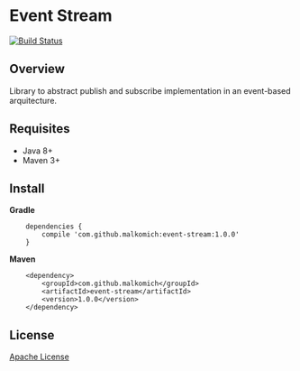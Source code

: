 # Event Stream

[![Build Status](https://travis-ci.org/malkomich/event-stream.svg?branch=master)](https://travis-ci.org/malkomich/event-stream)

## Overview

Library to abstract publish and subscribe implementation in an event-based arquitecture.

## Requisites
* Java 8+
* Maven 3+

## Install

**Gradle**

```
	dependencies {
	    compile 'com.github.malkomich:event-stream:1.0.0'
	}
```

**Maven**

```
	<dependency>
	    <groupId>com.github.malkomich</groupId>
	    <artifactId>event-stream</artifactId>
	    <version>1.0.0</version>
	</dependency>
```

## License

[Apache License](http://www.apache.org/licenses/LICENSE-2.0.txt)

